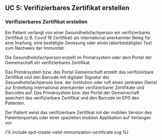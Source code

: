 ## UC 5: Verifizierbares Zertifikat erstellen

### Verifizierbares Zertifikat erstellen

Ein Patient verlangt von einer Gesundheitsfachperson ein verifizierbares Zertifikat (z.B. Covid 19 Zertifikat) als international anerkannter Beleg für eine Impfung, eine bestätigte Genesung oder einen laborbestätigten Test zum Nachweis der Immunität.

Die Gesundheitsfachperson erstellt im Primärsystem oder dem Portal der Gemeinschaft ein verifizierbares Zertifikat.

Das Primärsystem bzw. das Portal Gemeinschaft erstellt das verifizierbare Zertifikat und den Barcode mit digitaler Signatur der Gesundheitsfachperson bzw. der Institution oder ruft einen zentralen Dienst zur Erstellung international anerkannter verifizierbarer Zertifikate und Barcodes auf. Das Primärsystem bzw. das Portal der Gemeinschaft speichert das verifizierbare Zertifikat und den Barcode im EPD des Patienten.

Der Patient weist das verifizierbare Zertifikat mit der mobilen Version des Patientenportals oder einer speziellen mobilen Applikation auf Verlangen vor.

<div>{% include epd-create-valid-immunization-certificate.svg %}</div>

